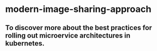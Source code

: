 # modern-image-sharing-approach
## To discover more about the best practices for rolling out microervice architectures in kubernetes.
